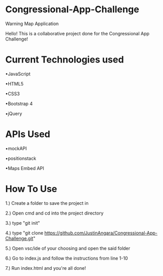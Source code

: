 # Congressional-App-Challenge
Warning Map Application

Hello! This is a collaborative project done for the Congressional App Challenge!

# Current Technologies used

•JavaScript

•HTML5

•CSS3

•Bootstrap 4

•jQuery

# APIs Used


•mockAPI

•positionstack

•Maps Embed API 
# How To Use

1.) Create a folder to save the project in

2.) Open cmd and cd into the project directory

3.) type "git init"

4.) type "git clone https://github.com/JustinAngara/Congressional-App-Challenge.git"

5.) Open vsc/ide of your choosing and open the said folder

6.) Go to index.js and follow the instructions from line 1-10

7.) Run index.html and you're all done!
 
